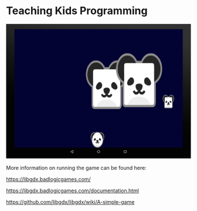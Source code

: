 Teaching Kids Programming
==========================

![pandas](game_sample.png)

More information on running the game can be found here:

https://libgdx.badlogicgames.com/

https://libgdx.badlogicgames.com/documentation.html

https://github.com/libgdx/libgdx/wiki/A-simple-game
